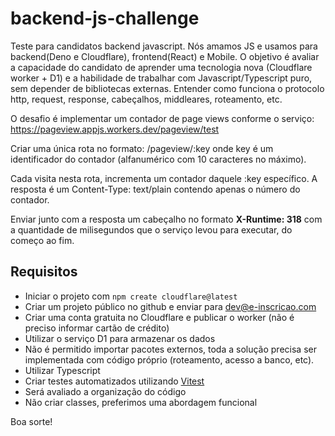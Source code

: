 # backend-js-challenge

Teste para candidatos backend javascript.
Nós amamos JS e usamos para backend(Deno e Cloudflare), frontend(React) e Mobile.
O objetivo é avaliar a capacidade do candidato de aprender uma tecnologia nova (Cloudflare worker + D1) e a habilidade de trabalhar com Javascript/Typescript puro, sem depender de bibliotecas externas. Entender como funciona o protocolo http, request, response, cabeçalhos, middleares, roteamento, etc.

O desafio é implementar um contador de page views conforme o serviço: https://pageview.appjs.workers.dev/pageview/test

Criar uma única rota no formato: /pageview/:key onde key é um identificador do contador (alfanumérico com 10 caracteres no máximo).

Cada visita nesta rota, incrementa um contador daquele :key específico. A resposta é um Content-Type: text/plain contendo apenas o número do contador.

Enviar junto com a resposta um cabeçalho no formato **X-Runtime: 318** com a quantidade de milisegundos que o serviço levou para executar, do começo ao fim.

## Requisitos

- Iniciar o projeto com `npm create cloudflare@latest`
- Criar um projeto público no github e enviar para dev@e-inscricao.com
- Criar uma conta gratuita no Cloudflare e publicar o worker (não é preciso informar cartão de crédito)
- Utilizar o serviço D1 para armazenar os dados
- Não é permitido importar pacotes externos, toda a solução precisa ser implementada com código próprio (roteamento, acesso a banco, etc).
- Utilizar Typescript
- Criar testes automatizados utilizando [Vitest](https://vitest.dev/)
- Será avaliado a organização do código
- Não criar classes, preferimos uma abordagem funcional

Boa sorte!
